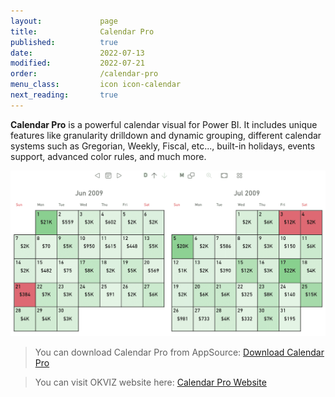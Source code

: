 ```yaml
---
layout:             page
title:              Calendar Pro
published:          true
date:               2022-07-13
modified:           2022-07-21
order:              /calendar-pro
menu_class:         icon icon-calendar
next_reading:       true
---
```


**Calendar Pro** is a powerful calendar visual for Power BI. It includes unique features like granularity drilldown and dynamic grouping, different calendar systems such as Gregorian, Weekly, Fiscal, etc..., built-in holidays, events support, advanced color rules,  and much more.

<img src="images/calendar-pro.png" width="600" class="noborder noround noshadow">

> You can download Calendar Pro from AppSource: [Download Calendar Pro](https://appsource.microsoft.com/en-US/product/power-bi-visuals/okvizcorp1634637213047.calendarprobyokviz)

> You can visit OKVIZ website here: [Calendar Pro Website](https://okviz.com/calendar-pro)